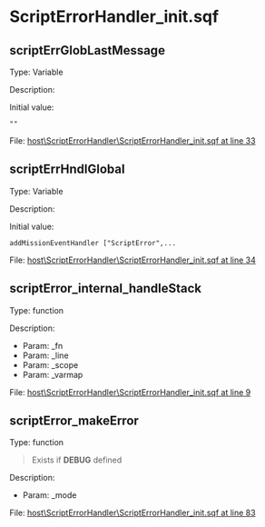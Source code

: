 # ScriptErrorHandler_init.sqf

## scriptErrGlobLastMessage

Type: Variable

Description: 


Initial value:
```sqf
""
```
File: [host\ScriptErrorHandler\ScriptErrorHandler_init.sqf at line 33](../../../Src/host/ScriptErrorHandler/ScriptErrorHandler_init.sqf#L33)
## scriptErrHndlGlobal

Type: Variable

Description: 


Initial value:
```sqf
addMissionEventHandler ["ScriptError",...
```
File: [host\ScriptErrorHandler\ScriptErrorHandler_init.sqf at line 34](../../../Src/host/ScriptErrorHandler/ScriptErrorHandler_init.sqf#L34)
## scriptError_internal_handleStack

Type: function

Description: 
- Param: _fn
- Param: _line
- Param: _scope
- Param: _varmap

File: [host\ScriptErrorHandler\ScriptErrorHandler_init.sqf at line 9](../../../Src/host/ScriptErrorHandler/ScriptErrorHandler_init.sqf#L9)
## scriptError_makeError

Type: function

> Exists if **DEBUG** defined

Description: 
- Param: _mode

File: [host\ScriptErrorHandler\ScriptErrorHandler_init.sqf at line 83](../../../Src/host/ScriptErrorHandler/ScriptErrorHandler_init.sqf#L83)
